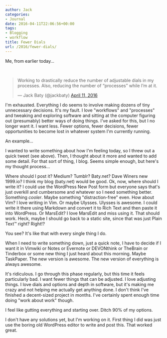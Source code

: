```yaml
---
author: Jack
categories:
- Journal
date: 2016-04-11T22:06:56+00:00
tags:
- Blogging
- workflow
title: Fewer Dials
url: /2016/fewer-dials/
---
```


Me, from earlier today&#8230;

&nbsp;

<blockquote class="twitter-tweet" data-width="550">
  <p lang="en" dir="ltr">
    Working to drastically reduce the number of adjustable dials in my processes. Also, reducing the number of “processes” while I’m at it.
  </p>
  
  <p>
    &mdash; Jack Baty (@jackbaty) <a href="https://twitter.com/jackbaty/status/719616021871484928">April 11, 2016</a>
  </p>
</blockquote>



I'm exhausted. Everything I do seems to involve making dozens of tiny unnecessary decisions. It's my fault. I love "workflows" and "processes" and tweaking and exploring software and sitting at the computer figuring out (presumably) better ways of doing things. I've asked for this, but I no longer want it. I want less. Fewer options, fewer decisions, fewer opportunities to become lost in whatever system I'm currently running.

An example&#8230;

I wanted to write something about how I'm feeling today, so I threw out a quick tweet (see above). Then, I thought about it more and wanted to add some detail. For that sort of thing, I blog. Seems simple enough, but here's my thought process&#8230;

Where should I post it? Medium? Tumblr? Baty.net? Dave Winers new 1999.io? I think my blog (baty.net) would be good. Ok, now, where should I write it? I could use the WordPress New Post form but everyone says that's just overkill and cumbersome and whatever so I need something better. Something _cooler_. Maybe something "distraction-free" even. How about Vim? I love writing in Vim. Or maybe Ulysses. Ulysses is awesome. I could write it there using Markdown and convert it to Rich Text and then paste it into WordPress. Or MarsEdit? I love MarsEdit and miss using it. That should work. Heck, maybe I should go back to a static site, since that was just Plain Text™ right? Right!?

You see? It's like that with every single thing I do.

When I need to write something down, just a quick note, I have to decide if I want it in Vimwiki or Notes or Evernote or DEVONthink or TheBrain or Tinderbox or some new thing I just heard about this morning. Maybe TaskPaper. The new version is awesome. The new version of everything is always awesome.

It's ridiculous. I go through this phase regularly, but this time it feels particularly bad. I want fewer things that can be adjusted. I love adjusting things. I love dials and options and depth in software, but it's making me crazy and not helping me actually get anything done. I don't think I've finished a decent-sized project in months. I've certainly spent enough time doing "work about work" though.

I feel like gutting everything and starting over. Ditch 90% of my options.

I don't have any solutions yet, but I'm working on it. First thing I did was just use the boring old WordPress editor to write and post this. That worked great.

&nbsp;

&nbsp;